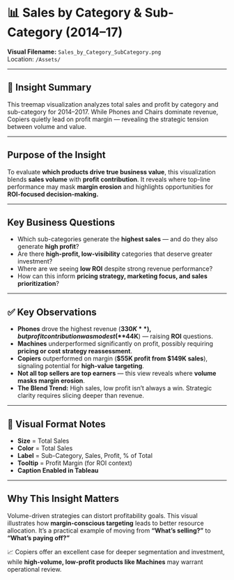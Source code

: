 # 📊 Sales by Category & Sub-Category (2014–17)

**Visual Filename:** `Sales_by_Category_SubCategory.png`  
Location: `/Assets/`

---

## 🧠 Insight Summary

This treemap visualization analyzes total sales and profit by category and sub-category for 2014–2017. While Phones and Chairs dominate revenue, Copiers quietly lead on profit margin — revealing the strategic tension between volume and value.  

---

## Purpose of the Insight

To evaluate **which products drive true business value**, this visualization blends **sales volume** with **profit contribution**. It reveals where top-line performance may mask **margin erosion** and highlights opportunities for **ROI-focused decision-making.**

---

## Key Business Questions

- Which sub-categories generate the **highest sales** — and do they also generate **high profit**?
- Are there **high-profit, low-visibility** categories that deserve greater investment?
- Where are we seeing **low ROI** despite strong revenue performance?
- How can this inform **pricing strategy, marketing focus, and sales prioritization**?

---

## ✅ Key Observations

- **Phones** drove the highest revenue (**$330K**), but profit contribution was modest (**$44K**) — raising **ROI** questions.
- **Machines** underperformed significantly on profit, possibly requiring **pricing or cost strategy reassessment**.
- **Copiers** outperformed on margin (**$55K profit from $149K sales**), signaling potential for **high-value targeting**.
- **Not all top sellers are top earners** — this view reveals where **volume masks margin erosion**.
- **The Blend Trend:** High sales, low profit isn’t always a win. Strategic clarity requires slicing deeper than revenue.

---

## 🧾 Visual Format Notes

- **Size** = Total Sales  
- **Color** = Total Sales  
- **Label** = Sub-Category, Sales, Profit, % of Total  
- **Tooltip** = Profit Margin (for ROI context)  
- **Caption Enabled in Tableau**

---

## Why This Insight Matters

Volume-driven strategies can distort profitability goals. This visual illustrates how **margin-conscious targeting** leads to better resource allocation. It’s a practical example of moving from **“What’s selling?”** to **“What’s paying off?”**

📈 Copiers offer an excellent case for deeper segmentation and investment, while **high-volume, low-profit products like Machines** may warrant operational review.

